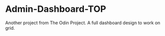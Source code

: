 # Admin-Dashboard-TOP
Another project from The Odin Project.
A full dashboard design to work on grid.
